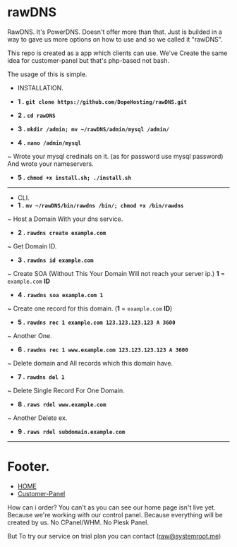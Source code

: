 # rawDNS

RawDNS. It's PowerDNS. Doesn't offer more than that. Just is builded in a way to gave us more options on how to use and so we called it "rawDNS". 


This repo is created as a app which clients can use. We've Create the same idea for customer-panel but that's php-based not bash.

The usage of this is simple. 

* INSTALLATION.

* **1 .** **`git clone https://github.com/DopeHosting/rawDNS.git`**

* **2 .** **`cd rawDNS`**

* **3 .** **`mkdir /admin; mv ~/rawDNS/admin/mysql /admin/`**

* **4 .** **`nano /admin/mysql`**

~ Wrote your mysql credinals on it. (as for password use mysql password) And wrote your nameservers.

* **5 .** **`chmod +x install.sh; ./install.sh`**

---


* CLI.
* **1 .** **`mv ~/rawDNS/bin/rawdns /bin/; chmod +x /bin/rawdns`**

~ Host a Domain With your dns service.
* **2 .** **`rawdns create example.com`**

~ Get Domain ID.
* **3 .** **`rawdns id example.com`**

~ Create SOA (Without This Your Domain Will not reach your server ip.) **1** = `example.com` **ID**
* **4 .** **`rawdns soa example.com 1`**

~ Create one record for this domain. (**1** = `example.com` **ID**)
* **5 .** **`rawdns rec 1 example.com 123.123.123.123 A 3600`**

~ Another One.
* **6 .** **`rawdns rec 1 www.example.com 123.123.123.123 A 3600`**

~ Delete domain and All records which this domain have.
* **7 .** **`rawdns del 1`**

~ Delete Single Record For One Domain.
* **8 .** **`raws rdel www.example.com`**

~ Another Delete ex.
* **9 .** **`raws rdel subdomain.example.com`**



---


# Footer.

* [HOME](http://dopehosting.com/)
* [Customer-Panel](https://dopeinfinity.io/)

How can i order? You can't as you can see our home page isn't live yet. Because we're working with our control panel. Because everything will be created by us. No CPanel/WHM. No Plesk Panel.

But To try our service on trial plan you can contact (raw@systemroot.me)
